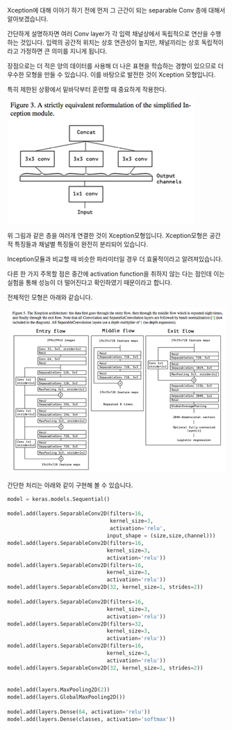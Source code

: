 Xception에 대해 이야기 하기 전에 먼저 그 근간이 되는 separable Conv 층에 대해서 알아보겠습니다.

간단하게 설명하자면 여러 Conv layer가 각 입력 채널상에서 독립적으로 연산을 수행하는 것입니다. 
입력의 공간적 위치는 상호 연관성이 높지만, 채널끼리는 상호 독립적이라고 가정하면 큰 의미를 지니게 됩니다.  

장점으로는 더 적은 양의 데이터를 사용해 더 나은 표현을 학습하는 경향이 있으므로 더 우수한 모형을 만들 수 있습니다.  이를 바탕으로 발전한 것이 Xception 모형입니다.

특히 제한된 상황에서 밑바닥부터 훈련할 때 중요하게 작용한다.  

![xception01](./images/xception01.png)

위 그림과 같은 층을 여러개 연결한 것이 Xception모형입니다. Xception모형은 공간적 특징들과 채널별 특징들이 완전히 분리되어 있습니다.  

Inception모듈과 비교할 때 비슷한 파라미터일 경우 더 효율적이라고 알려져있습니다. 

다른 한 가지 주목할 점은 중간에 activation function을 취하지 않는 다는 점인데 이는 실험을 통해 성능이 더 떨어진다고 확인하였기 때문이라고 합니다.

전체적인 모형은 아래와 같습니다. 

![xception02](./images/xception02.png)

간단한 처리는 아래와 같이 구현해 볼 수 있습니다.

```python
model = keras.models.Sequential()

model.add(layers.SeparableConv2D(filters=16, 
                                 kernel_size=3, 
                                 activation='relu',
                                input_shape = (size,size,channel)))
model.add(layers.SeparableConv2D(filters=16,
                                kernel_size=3,
                                activation='relu'))
model.add(layers.SeparableConv2D(filters=16,
                                kernel_size=3,
                                activation='relu'))
model.add(layers.SeparableConv2D(32, kernel_size=1, strides=2))

model.add(layers.SeparableConv2D(filters=16,
                                kernel_size=3,
                                activation='relu'))
model.add(layers.SeparableConv2D(filters=32,
                                kernel_size=3,
                                activation='relu'))
model.add(layers.SeparableConv2D(filters=16,
                                kernel_size=3,
                                activation='relu'))
model.add(layers.SeparableConv2D(32, kernel_size=1, strides=2))


model.add(layers.MaxPooling2D(2))
model.add(layers.GlobalMaxPooling2D())

model.add(layers.Dense(64, activation='relu'))
model.add(layers.Dense(classes, activation='softmax'))
```

